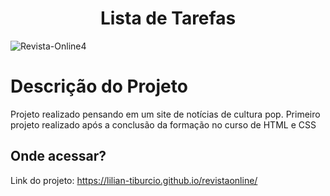 <h1 align="center">Lista de Tarefas</h1>

![Revista-Online4](https://user-images.githubusercontent.com/112278577/225157119-044f6359-bbea-4de8-b38c-37541ef2c033.png)


<h1>Descrição do Projeto</h1>

<p> Projeto realizado pensando em um site de notícias de cultura pop. Primeiro projeto realizado após a conclusão da formação no curso de HTML e CSS</p>


<h2>Onde acessar?</h2>

Link do projeto: https://lilian-tiburcio.github.io/revistaonline/
